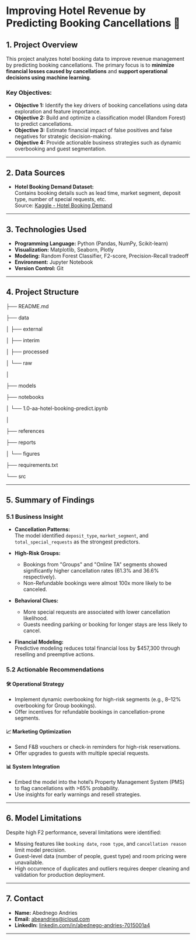 # Improving Hotel Revenue by Predicting Booking Cancellations 🏨

## 1. Project Overview

This project analyzes hotel booking data to improve revenue management by predicting booking cancellations. The primary focus is to **minimize financial losses caused by cancellations** and **support operational decisions using machine learning**.

### Key Objectives:

- **Objective 1:** Identify the key drivers of booking cancellations using data exploration and feature importance.
- **Objective 2:** Build and optimize a classification model (Random Forest) to predict cancellations.
- **Objective 3:** Estimate financial impact of false positives and false negatives for strategic decision-making.
- **Objective 4:** Provide actionable business strategies such as dynamic overbooking and guest segmentation.

---

## 2. Data Sources

- **Hotel Booking Demand Dataset:**  
  Contains booking details such as lead time, market segment, deposit type, number of special requests, etc.  
  Source: [Kaggle - Hotel Booking Demand](https://www.kaggle.com/datasets/jessemostipak/hotel-booking-demand)

---

## 3. Technologies Used

- **Programming Language:** Python (Pandas, NumPy, Scikit-learn)
- **Visualization:** Matplotlib, Seaborn, Plotly
- **Modeling:** Random Forest Classifier, F2-score, Precision-Recall tradeoff
- **Environment:** Jupyter Notebook
- **Version Control:** Git

---

## 4. Project Structure

├── README.md

├── data

│ ├── external

│ ├── interim

│ ├── processed

│ └── raw

│

├── models

├── notebooks

│ └── 1.0-aa-hotel-booking-predict.ipynb

│

├── references

├── reports

│ └── figures

├── requirements.txt

└── src


---

## 5. Summary of Findings

### 5.1 Business Insight

- **Cancellation Patterns:**  
  The model identified `deposit_type`, `market_segment`, and `total_special_requests` as the strongest predictors.
  
- **High-Risk Groups:**  
  - Bookings from "Groups" and "Online TA" segments showed significantly higher cancellation rates (61.3% and 36.6% respectively).
  - Non-Refundable bookings were almost 100x more likely to be canceled.

- **Behavioral Clues:**  
  - More special requests are associated with lower cancellation likelihood.
  - Guests needing parking or booking for longer stays are less likely to cancel.

- **Financial Modeling:**  
  Predictive modeling reduces total financial loss by $457,300 through reselling and preemptive actions.

### 5.2 Actionable Recommendations

#### 🛠️ Operational Strategy
- Implement dynamic overbooking for high-risk segments (e.g., 8–12% overbooking for Group bookings).
- Offer incentives for refundable bookings in cancellation-prone segments.

#### 📈 Marketing Optimization
- Send F&B vouchers or check-in reminders for high-risk reservations.
- Offer upgrades to guests with multiple special requests.

#### 📊 System Integration
- Embed the model into the hotel’s Property Management System (PMS) to flag cancellations with >65% probability.
- Use insights for early warnings and resell strategies.

---

## 6. Model Limitations

Despite high F2 performance, several limitations were identified:
- Missing features like `booking date`, `room type`, and `cancellation reason` limit model precision.
- Guest-level data (number of people, guest type) and room pricing were unavailable.
- High occurrence of duplicates and outliers requires deeper cleaning and validation for production deployment.

---

## 7. Contact

- **Name:** Abednego Andries  
- **Email:** abeandries@icloud.com  
- **LinkedIn:** [linkedin.com/in/abednego-andries-7015001a4](https://www.linkedin.com/in/abednego-andries-7015001a4/)

---
